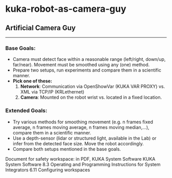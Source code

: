 # kuka-robot-as-camera-guy

## Artificial Camera Guy
---
### Base Goals:

- Camera must detect face within a reasonable range (left/right, down/up, far/near).
Movement must be smoothed using any (one) method.
- Prepare two setups, run experiments and compare them in a scientific manner. 
- **Pick one of these:**
    1. **Network**: Communication via OpenShowVar (KUKA VAR PROXY) vs. XML via TCP/IP (KRLethernet)
    2. **Camera**: Mounted on the robot wrist vs. located in a fixed location.

### Extended Goals:

- Try various methods for smoothing movement (e.g. n frames fixed average, n frames moving average, n frames moving median,...), compare them in a scientific manner.
- Use a depth-sensor (lidar or structured light, available in the Lab) or infer from the detected face size. Move the robot accordingly.
- Compare both setups mentioned in the base goals.


Document for safety workspace:
in PDF, KUKA System Software
KUKA System Software 8.3
Operating and Programming Instructions for System Integrators
6.11 Configuring workspaces